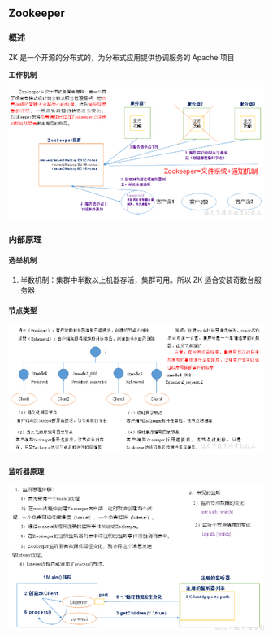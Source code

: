## Zookeeper

### 概述

ZK 是一个开源的分布式的，为分布式应用提供协调服务的 Apache 项目

**工作机制**

![](https://raw.githubusercontent.com/whn961227/images/master/data/20200914142014.png)

### 内部原理

#### 选举机制

1. 半数机制：集群中半数以上机器存活，集群可用。所以 ZK 适合安装奇数台服务器

#### 节点类型

![](https://raw.githubusercontent.com/whn961227/images/master/data/20200914141734.png)

#### 监听器原理

![](https://raw.githubusercontent.com/whn961227/images/master/data/20200914145751.png)